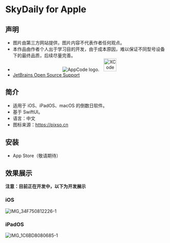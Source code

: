 # SkyDaily for Apple
## 声明
* 图片由第三方网站提供，图片内容不代表作者任何观点。  
* 本作品由作者个人出于学习目的开发，由于成本原因，难以保证不同型号设备下的最终品质，后续尽量完善。
* <center><img src="https://resources.jetbrains.com/storage/products/company/brand/logos/AppCode_icon.png" alt="AppCode logo.">&emsp;<img height="40" src="https://developer.apple.com/assets/elements/icons/xcode-12/xcode-12-96x96_2x.png" alt="XCode logo."></center>
* [JetBrains Open Source Support](https://jb.gg/OpenSourceSupport "跳转至 JetBrains Open Source Support")

## 简介
* 适用于 iOS、iPadOS、macOS 的倒数日软件。    
* 基于 SwiftUI。 
* 语言：中文
* 图标来源：https://pixso.cn  

## 安装
* App Store（敬请期待）

## 效果展示
**注意：目前正在开发中，以下为开发展示**
### iOS
![IMG_34F750812226-1](https://user-images.githubusercontent.com/28004442/183669972-9e9bdff9-17a7-4367-b455-918d8d63443d.jpeg)


### iPadOS
![IMG_1C6BD8080685-1](https://user-images.githubusercontent.com/28004442/183669656-1e765263-f6f6-40d3-b08d-907812e1cd0a.jpeg)

